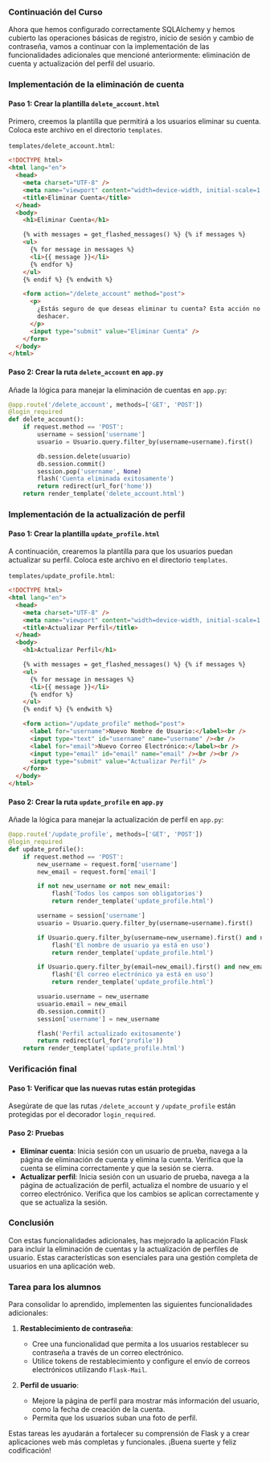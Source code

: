 ### Continuación del Curso

Ahora que hemos configurado correctamente SQLAlchemy y hemos cubierto las operaciones básicas de registro, inicio de sesión y cambio de contraseña, vamos a continuar con la implementación de las funcionalidades adicionales que mencioné anteriormente: eliminación de cuenta y actualización del perfil del usuario.

### Implementación de la eliminación de cuenta

#### Paso 1: Crear la plantilla `delete_account.html`

Primero, creemos la plantilla que permitirá a los usuarios eliminar su cuenta. Coloca este archivo en el directorio `templates`.

`templates/delete_account.html`:

```html
<!DOCTYPE html>
<html lang="en">
  <head>
    <meta charset="UTF-8" />
    <meta name="viewport" content="width=device-width, initial-scale=1.0" />
    <title>Eliminar Cuenta</title>
  </head>
  <body>
    <h1>Eliminar Cuenta</h1>

    {% with messages = get_flashed_messages() %} {% if messages %}
    <ul>
      {% for message in messages %}
      <li>{{ message }}</li>
      {% endfor %}
    </ul>
    {% endif %} {% endwith %}

    <form action="/delete_account" method="post">
      <p>
        ¿Estás seguro de que deseas eliminar tu cuenta? Esta acción no se puede
        deshacer.
      </p>
      <input type="submit" value="Eliminar Cuenta" />
    </form>
  </body>
</html>
```

#### Paso 2: Crear la ruta `delete_account` en `app.py`

Añade la lógica para manejar la eliminación de cuentas en `app.py`:

```python
@app.route('/delete_account', methods=['GET', 'POST'])
@login_required
def delete_account():
    if request.method == 'POST':
        username = session['username']
        usuario = Usuario.query.filter_by(username=username).first()

        db.session.delete(usuario)
        db.session.commit()
        session.pop('username', None)
        flash('Cuenta eliminada exitosamente')
        return redirect(url_for('home'))
    return render_template('delete_account.html')
```

### Implementación de la actualización de perfil

#### Paso 1: Crear la plantilla `update_profile.html`

A continuación, crearemos la plantilla para que los usuarios puedan actualizar su perfil. Coloca este archivo en el directorio `templates`.

`templates/update_profile.html`:

```html
<!DOCTYPE html>
<html lang="en">
  <head>
    <meta charset="UTF-8" />
    <meta name="viewport" content="width=device-width, initial-scale=1.0" />
    <title>Actualizar Perfil</title>
  </head>
  <body>
    <h1>Actualizar Perfil</h1>

    {% with messages = get_flashed_messages() %} {% if messages %}
    <ul>
      {% for message in messages %}
      <li>{{ message }}</li>
      {% endfor %}
    </ul>
    {% endif %} {% endwith %}

    <form action="/update_profile" method="post">
      <label for="username">Nuevo Nombre de Usuario:</label><br />
      <input type="text" id="username" name="username" /><br />
      <label for="email">Nuevo Correo Electrónico:</label><br />
      <input type="email" id="email" name="email" /><br /><br />
      <input type="submit" value="Actualizar Perfil" />
    </form>
  </body>
</html>
```

#### Paso 2: Crear la ruta `update_profile` en `app.py`

Añade la lógica para manejar la actualización de perfil en `app.py`:

```python
@app.route('/update_profile', methods=['GET', 'POST'])
@login_required
def update_profile():
    if request.method == 'POST':
        new_username = request.form['username']
        new_email = request.form['email']

        if not new_username or not new_email:
            flash('Todos los campos son obligatorios')
            return render_template('update_profile.html')

        username = session['username']
        usuario = Usuario.query.filter_by(username=username).first()

        if Usuario.query.filter_by(username=new_username).first() and new_username != username:
            flash('El nombre de usuario ya está en uso')
            return render_template('update_profile.html')

        if Usuario.query.filter_by(email=new_email).first() and new_email != usuario.email:
            flash('El correo electrónico ya está en uso')
            return render_template('update_profile.html')

        usuario.username = new_username
        usuario.email = new_email
        db.session.commit()
        session['username'] = new_username

        flash('Perfil actualizado exitosamente')
        return redirect(url_for('profile'))
    return render_template('update_profile.html')
```

### Verificación final

#### Paso 1: Verificar que las nuevas rutas están protegidas

Asegúrate de que las rutas `/delete_account` y `/update_profile` están protegidas por el decorador `login_required`.

#### Paso 2: Pruebas

- **Eliminar cuenta**: Inicia sesión con un usuario de prueba, navega a la página de eliminación de cuenta y elimina la cuenta. Verifica que la cuenta se elimina correctamente y que la sesión se cierra.
- **Actualizar perfil**: Inicia sesión con un usuario de prueba, navega a la página de actualización de perfil, actualiza el nombre de usuario y el correo electrónico. Verifica que los cambios se aplican correctamente y que se actualiza la sesión.

### Conclusión

Con estas funcionalidades adicionales, has mejorado la aplicación Flask para incluir la eliminación de cuentas y la actualización de perfiles de usuario. Estas características son esenciales para una gestión completa de usuarios en una aplicación web.

### Tarea para los alumnos

Para consolidar lo aprendido, implementen las siguientes funcionalidades adicionales:

1. **Restablecimiento de contraseña**:

   - Cree una funcionalidad que permita a los usuarios restablecer su contraseña a través de un correo electrónico.
   - Utilice tokens de restablecimiento y configure el envío de correos electrónicos utilizando `Flask-Mail`.

2. **Perfil de usuario**:
   - Mejore la página de perfil para mostrar más información del usuario, como la fecha de creación de la cuenta.
   - Permita que los usuarios suban una foto de perfil.

Estas tareas les ayudarán a fortalecer su comprensión de Flask y a crear aplicaciones web más completas y funcionales. ¡Buena suerte y feliz codificación!
